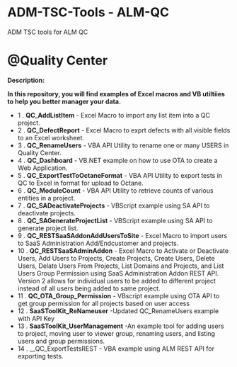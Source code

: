 # ADM-TSC-Tools - ALM-QC
ADM TSC tools for ALM QC
# @Quality Center
__Description:__

__In this repository, you will find examples of Excel macros and VB utiltiies to help you better manager your data.__

* 1 . __QC_AddListItem__  - Excel Macro to import any list item into a QC project. 
* 2 . __QC_DefectReport__ - Excel Macro to exprt defects with all visible fields to an Excel worksheet. 
* 3 . __QC_RenameUsers__  - VBA API Utility to rename one or many USERS in Quality Center. 
* 4 . __QC_Dashboard__ - VB.NET example on how to use OTA to create a Web Application.
* 5 . __QC_ExportTestToOctaneFormat__ - VBA API Utility to export tests in QC to Excel in format for upload to Octane.
* 6 . __QC_ModuleCount__ - VBA API Utility to retrieve counts of various entities in a project.
* 7 . __QC_SADeactivateProjects__ - VBScript example using SA API to deactivate projects.
* 8 . __QC_SAGenerateProjectList__ - VBScript example using SA API to generate project list.
* 9 . __QC_RESTSaaSAddonAddUsersToSite__ - Excel Macro to import users to SaaS Administration Add/Endcustomer and projects.
* 10 . __QC_RESTSaaSAdminAddon__ - Excel Macro to Activate or Deactivate Users, Add Users to Projects, Create Projects, Create Users, Delete Users, Delate Users From Projects, List Domains and Projects, and List Users Group Permission using SaaS Administration Addon REST API.  Version 2 allows for individual users to be added to different project instead of all users being added to same project.
* 11 . __QC_OTA_Group_Permission__ - VBscript example using OTA API to get group permission for all projects based on user access
* 12 . __SaaSToolKit_ReNameuser__ -Updated QC_RenameUsers example with API Key 
* 13 . __SaaSToolKit_UserManagement__ -An example tool for adding users to project, moving user to viewer group, renaming users, and listing users and group permissions.
* 14 . __QC_ExportTestsREST - VBA example using ALM REST API for exporting tests.

